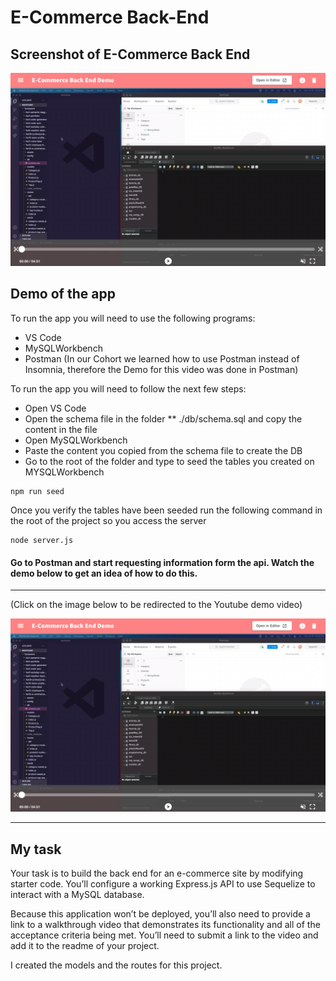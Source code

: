 # E-Commerce Back-End

## Screenshot of E-Commerce Back End

![E-Commerce Back-End](./assets/demo-screenshot.jpg)

## Demo of the app

To run the app you will need to use the following programs:
* VS Code
* MySQLWorkbench
* Postman (In our Cohort we learned how to use Postman instead of Insomnia, therefore the Demo for this video was done in Postman)

To run the app you will need to follow the next few steps:

* Open VS Code
* Open the schema file in the folder ** ./db/schema.sql and copy the content in the file
* Open MySQLWorkbench
* Paste the content you copied from the schema file to create the DB
* Go to the root of the folder and type to seed the tables you created on MYSQLWorkbench

```
npm run seed
```
Once you verify the tables have been seeded run the following command in the root of the project so you access the server
```
node server.js
```

#### Go to Postman and start requesting information form the api. Watch the demo below to get an idea of how to do this. 
---

(Click on the image below to be redirected to the Youtube demo video)

[![E-Commerce Back-End Demo](./assets/demo-screenshot.jpg)](https://youtu.be/2fE65vyScys)

---
## My task

Your task is to build the back end for an e-commerce site by modifying starter code. You’ll configure a working Express.js API to use Sequelize to interact with a MySQL database.

Because this application won’t be deployed, you’ll also need to provide a link to a walkthrough video that demonstrates its functionality and all of the acceptance criteria being met. You’ll need to submit a link to the video and add it to the readme of your project.

I created the models and the routes for this project.


